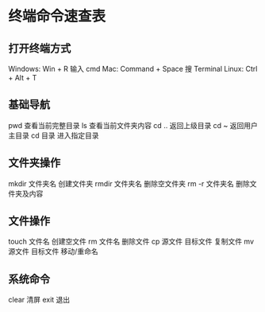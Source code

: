 # 终端命令速查表 

## 打开终端方式
Windows: Win + R 输入 cmd
Mac: Command + Space 搜 Terminal
Linux: Ctrl + Alt + T

## 基础导航
pwd     查看当前完整目录
ls      查看当前文件夹内容
cd ..   返回上级目录
cd ~    返回用户主目录
cd 目录  进入指定目录

## 文件夹操作
mkdir 文件夹名   创建文件夹
rmdir 文件夹名   删除空文件夹
rm -r 文件夹名   删除文件夹及内容

## 文件操作
touch 文件名     创建空文件
rm 文件名       删除文件
cp 源文件 目标文件 复制文件
mv 源文件 目标文件 移动/重命名

## 系统命令
clear   清屏
exit    退出